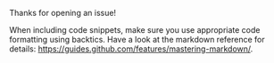 Thanks for opening an issue!

When including code snippets, make sure you use appropriate code 
formatting using backtics. Have a look at the markdown reference for 
details: https://guides.github.com/features/mastering-markdown/.
